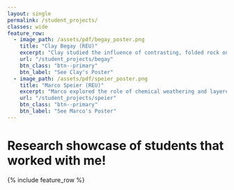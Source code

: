 ```yaml
---
layout: single
permalink: /student_projects/
classes: wide
feature_row:
  - image_path: /assets/pdf/begay_poster.png
    title: "Clay Begay (REU)"
    excerpt: "Clay studied the influence of contrasting, folded rock on drainage network reorganization and the development of trellis drainage."
    url: "/student_projects/begay"
    btn_class: "btn--primary"
    btn_label: "See Clay's Poster" 
  - image_path: /assets/pdf/speier_poster.png
    title: "Marco Speier (REU)"
    excerpt: "Marco explored the role of chemical weathering and layered insoluable vs. soluable rock in landscape evolution models."
    url: "/student_projects/speier"
    btn_class: "btn--primary"
    btn_label: "See Marco's Poster" 
---
```

<h1><b>Research showcase of students that worked with me!</b></h1>
{% include feature_row %}